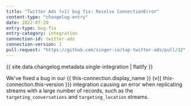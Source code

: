 ```yaml
---
title: "Twitter Ads (v1) bug fix: Resolve ConnectionError"
content-type: "changelog-entry"
date: 2022-07-29
entry-type: bug-fix
entry-category: integration
connection-id: twitter-ads
connection-version: 1
pull-request: "https://github.com/singer-io/tap-twitter-ads/pull/32"
---
```

{{ site.data.changelog.metadata.single-integration | flatify }}

We've fixed a bug in our {{ this-connection.display_name }} (v{{ this-connection.this-version }}) integration causing an error when replicating streams with a large number of records, such as the `targeting_conversations` and `targeting_location` streams.
